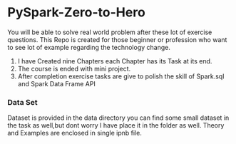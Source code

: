 # PySpark-Zero-to-Hero
You will be able to solve real world problem after these lot of exercise questions.
This Repo is created for those beginner or profession who want to see lot of example regarding the technology change.
1. I have Created nine Chapters each Chapter has its Task at its end.
2. The course is ended with mini project.
3. After completion exercise tasks are give to polish the skill of Spark.sql and Spark Data Frame API

### **Data Set**
Dataset is provided in the data directory you can find some small dataset in the task as well,but dont worry I have place it in the folder as well.
Theory and Examples are enclosed in single ipnb file.
